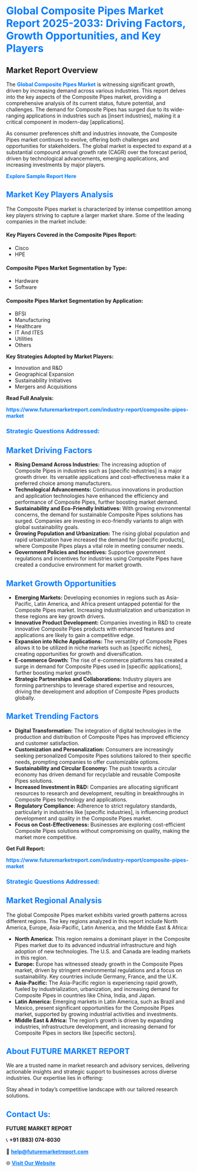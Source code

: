 <h1 style="color: #007BFF;">Global Composite Pipes Market Report 2025-2033: Driving Factors, Growth Opportunities, and Key Players</h1>

<section id="overview">
<h2>Market Report Overview</h2>
<p>The <a href="https://www.futuremarketreport.com/industry-report/composite-pipes-market" style="color: #007BFF; text-decoration: none;"><strong>Global Composite Pipes Market</strong></a> is witnessing significant growth, driven by increasing demand across various industries. This report delves into the key aspects of the Composite Pipes market, providing a comprehensive analysis of its current status, future potential, and challenges. The demand for Composite Pipes has surged due to its wide-ranging applications in industries such as [insert industries], making it a critical component in modern-day [applications].</p>
<p>As consumer preferences shift and industries innovate, the Composite Pipes market continues to evolve, offering both challenges and opportunities for stakeholders. The global market is expected to expand at a substantial compound annual growth rate (CAGR) over the forecast period, driven by technological advancements, emerging applications, and increasing investments by major players.</p>
</section>

<section id="overview">
<p><a href="https://www.futuremarketreport.com/request-sample/reportId=34256" style="color: #007BFF; text-decoration: none;"><strong>Explore Sample Report Here</strong></a></p>
</section>

<section id="key-players">
<h2 style="color: #007BFF;">Market Key Players Analysis</h2>
<p>The Composite Pipes market is characterized by intense competition among key players striving to capture a larger market share. Some of the leading companies in the market include:</p>
<h4>Key Players Covered in the Composite Pipes Report:</h4>
<ul><li>Cisco</li><li>HPE</li></ul>
<h4>Composite Pipes Market Segmentation by Type:</h4>
<ul><li>Hardware</li><li>Software</li></ul>

<h4>Composite Pipes Market Segmentation by Application:</h4>
<ul><li>BFSI</li><li>Manufacturing</li><li>Healthcare</li><li>IT And ITES</li><li>Utilities</li><li>Others</li></ul>
<p><strong>Key Strategies Adopted by Market Players:</strong></p>
<ul>
<li>Innovation and R&D</li>
<li>Geographical Expansion</li>
<li>Sustainability Initiatives</li>
<li>Mergers and Acquisitions</li>
</ul>
</section>

<section>
<p><strong>Read Full Analysis: </strong></p><a href="https://www.futuremarketreport.com/industry-report/composite-pipes-market" style="color: #007BFF; text-decoration: none;"><strong>https://www.futuremarketreport.com/industry-report/composite-pipes-market</strong></a>
<h3 style="color: #007BFF;">Strategic Questions Addressed:</h3>
</section>

<section id="driving-factors">
<h2 style="color: #007BFF;">Market Driving Factors</h2>
<ul>
<li><strong>Rising Demand Across Industries:</strong> The increasing adoption of Composite Pipes in industries such as [specific industries] is a major growth driver. Its versatile applications and cost-effectiveness make it a preferred choice among manufacturers.</li>
<li><strong>Technological Advancements:</strong> Continuous innovations in production and application technologies have enhanced the efficiency and performance of Composite Pipes, further boosting market demand.</li>
<li><strong>Sustainability and Eco-Friendly Initiatives:</strong> With growing environmental concerns, the demand for sustainable Composite Pipes solutions has surged. Companies are investing in eco-friendly variants to align with global sustainability goals.</li>
<li><strong>Growing Population and Urbanization:</strong> The rising global population and rapid urbanization have increased the demand for [specific products], where Composite Pipes plays a vital role in meeting consumer needs.</li>
<li><strong>Government Policies and Incentives:</strong> Supportive government regulations and incentives for industries using Composite Pipes have created a conducive environment for market growth.</li>
</ul>
</section>

<section id="growth-opportunities">
<h2 style="color: #007BFF;">Market Growth Opportunities</h2>
<ul>
<li><strong>Emerging Markets:</strong> Developing economies in regions such as Asia-Pacific, Latin America, and Africa present untapped potential for the Composite Pipes market. Increasing industrialization and urbanization in these regions are key growth drivers.</li>
<li><strong>Innovative Product Development:</strong> Companies investing in R&D to create innovative Composite Pipes products with enhanced features and applications are likely to gain a competitive edge.</li>
<li><strong>Expansion into Niche Applications:</strong> The versatility of Composite Pipes allows it to be utilized in niche markets such as [specific niches], creating opportunities for growth and diversification.</li>
<li><strong>E-commerce Growth:</strong> The rise of e-commerce platforms has created a surge in demand for Composite Pipes used in [specific applications], further boosting market growth.</li>
<li><strong>Strategic Partnerships and Collaborations:</strong> Industry players are forming partnerships to leverage shared expertise and resources, driving the development and adoption of Composite Pipes products globally.</li>
</ul>
</section>

<section id="trending-factors">
<h2 style="color: #007BFF;">Market Trending Factors</h2>
<ul>
<li><strong>Digital Transformation:</strong> The integration of digital technologies in the production and distribution of Composite Pipes has improved efficiency and customer satisfaction.</li>
<li><strong>Customization and Personalization:</strong> Consumers are increasingly seeking personalized Composite Pipes solutions tailored to their specific needs, prompting companies to offer customizable options.</li>
<li><strong>Sustainability and Circular Economy:</strong> The push towards a circular economy has driven demand for recyclable and reusable Composite Pipes solutions.</li>
<li><strong>Increased Investment in R&D:</strong> Companies are allocating significant resources to research and development, resulting in breakthroughs in Composite Pipes technology and applications.</li>
<li><strong>Regulatory Compliance:</strong> Adherence to strict regulatory standards, particularly in industries like [specific industries], is influencing product development and quality in the Composite Pipes market.</li>
<li><strong>Focus on Cost-Effectiveness:</strong> Businesses are exploring cost-efficient Composite Pipes solutions without compromising on quality, making the market more competitive.</li>
</ul>
</section>

<section>
<p><strong>Get Full Report: </strong></p><a href="https://www.futuremarketreport.com/industry-report/composite-pipes-market" style="color: #007BFF; text-decoration: none;"><strong>https://www.futuremarketreport.com/industry-report/composite-pipes-market</strong></a>
<h3 style="color: #007BFF;">Strategic Questions Addressed:</h3>
</section>


<section id="regional-analysis">
<h2 style="color: #007BFF;">Market Regional Analysis</h2>
<p>The global Composite Pipes market exhibits varied growth patterns across different regions. The key regions analyzed in this report include North America, Europe, Asia-Pacific, Latin America, and the Middle East & Africa:</p>
<ul>
<li><strong>North America:</strong> This region remains a dominant player in the Composite Pipes market due to its advanced industrial infrastructure and high adoption of new technologies. The U.S. and Canada are leading markets in this region.</li>
<li><strong>Europe:</strong> Europe has witnessed steady growth in the Composite Pipes market, driven by stringent environmental regulations and a focus on sustainability. Key countries include Germany, France, and the U.K.</li>
<li><strong>Asia-Pacific:</strong> The Asia-Pacific region is experiencing rapid growth, fueled by industrialization, urbanization, and increasing demand for Composite Pipes in countries like China, India, and Japan.</li>
<li><strong>Latin America:</strong> Emerging markets in Latin America, such as Brazil and Mexico, present significant opportunities for the Composite Pipes market, supported by growing industrial activities and investments.</li>
<li><strong>Middle East & Africa:</strong> The region’s growth is driven by expanding industries, infrastructure development, and increasing demand for Composite Pipes in sectors like [specific sectors].</li>
</ul>
</section>

<footer>
<h2 style="color: #007BFF;">About FUTURE MARKET REPORT</h2>
<p>We are a trusted name in market research and advisory services, delivering actionable insights and strategic support to businesses across diverse industries. Our expertise lies in offering:</p>

<p>Stay ahead in today’s competitive landscape with our tailored research solutions.</p>

<h2 style="color: #007BFF;">Contact Us:</h2>
<p><strong>FUTURE MARKET REPORT</strong></p>
<p>📞 <strong>+91 (883) 074-8030</strong></p>
<p>📧 <strong><a href="mailto:help@futuremarketreport.com" style="color: #007BFF;">help@futuremarketreport.com</a></strong></p>
<p>🌐 <strong><a href="https://www.futuremarketreport.com/" style="color: #007BFF;">Visit Our Website</a></strong></p>
</footer>